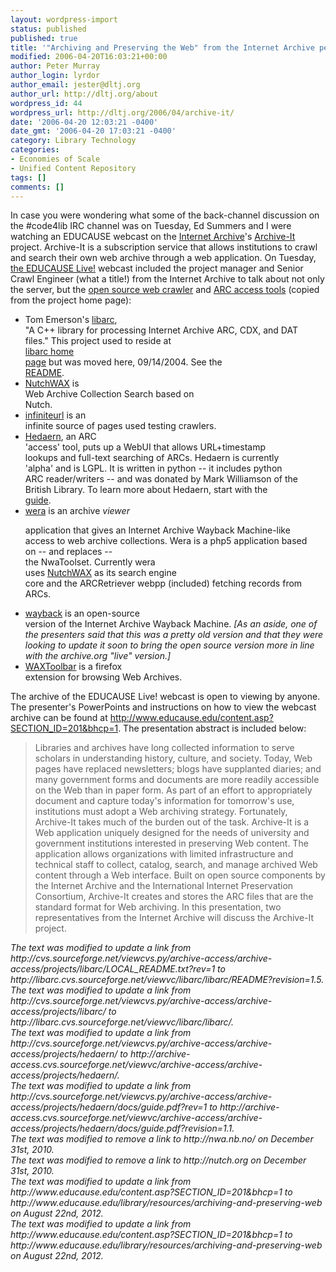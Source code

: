 ```yaml
---
layout: wordpress-import
status: published
published: true
title: '"Archiving and Preserving the Web" from the Internet Archive perspective'
modified: 2006-04-20T16:03:21+00:00
author: Peter Murray
author_login: lyrdor
author_email: jester@dltj.org
author_url: http://dltj.org/about
wordpress_id: 44
wordpress_url: http://dltj.org/2006/04/archive-it/
date: '2006-04-20 12:03:21 -0400'
date_gmt: '2006-04-20 17:03:21 -0400'
category: Library Technology
categories:
- Economies of Scale
- Unified Content Repository
tags: []
comments: []
---
```

<p>In case you were wondering what some of the back-channel discussion on the #code4lib IRC channel was on Tuesday, Ed Summers and I were watching an EDUCAUSE webcast on the <a href="http://archive.org/" title="302 Found">Internet Archive</a>'s <a href="http://www.archive-it.org/" title="Archive-It.org">Archive-It</a> project.  Archive-It is a subscription service that allows institutions to crawl and search their own web archive through a web application.  On Tuesday, <a href="http://www.educause.edu/library/resources/archiving-and-preserving-web" title="Page Not Found | EDUCAUSE">the EDUCAUSE Live!</a> webcast included the project manager and Senior Crawl Engineer (what a title!) from the Internet Archive to talk about not only the server, but the <a href="http://crawler.archive.org/" title="Heritrix - Home Page">open source web crawler</a> and <a href="http://archive-access.sourceforge.net/" title="nutchwax -<br />
    Home Page">ARC access tools</a> (copied from the project home page):</p>
<ul>
<li>Tom Emerson's <a href="http://libarc.cvs.sourceforge.net/viewvc/libarc/libarc/" class="externalLink" title="External Link">libarc</a>,<br />
           "A C++ library for processing Internet Archive ARC, CDX, and DAT<br />
           files." This project used to reside at<br />
            <a href="http://sourceforge.net/projects/libarc/" class="externalLink" title="External Link">libarc home<br />
            page</a> but was moved here, 09/14/2004.  See the<br />
            <a href="http://libarc.cvs.sourceforge.net/viewvc/libarc/libarc/README?revision=1.5" class="externalLink" title="External Link">README</a>.</li>
<li><a href="http://archive-access.sourceforge.net/projects/nutch" title="301 Moved Permanently">NutchWAX</a> is<br />
              Web Archive Collection Search based on<br />
              <span class="removed_link" title="http://nutch.org">Nutch</span>.
            </li>
<li><a href="http://archive-access.sourceforge.net/projects/infiniteurl" title="301 Moved Permanently">infiniteurl</a> is an<br />
            infinite source of pages used testing crawlers.
            </li>
<li><a href="http://archive-access.cvs.sourceforge.net/viewvc/archive-access/archive-access/projects/hedaern/" class="externalLink" title="External Link">Hedaern</a>, an ARC<br />
            'access' tool, puts up a WebUI that allows URL+timestamp<br />
            lookups and full-text searching of ARCs.  Hedaern is currently<br />
            'alpha' and is LGPL. It is written in python -- it includes python<br />
            ARC reader/writers -- and was donated by Mark Williamson of the<br />
            British Library. To learn more about Hedaern, start with the<br />
            <a href="http://archive-access.cvs.sourceforge.net/viewvc/archive-access/archive-access/projects/hedaern/docs/guide.pdf?revision=1.1" class="externalLink" title="External Link">guide</a>.</li>
<li>
            <a href="http://archive-access.sourceforge.net/projects/wera/" title="wera -<br />
    Home Page">wera</a> is an archive <i>viewer</i></p>
<p>            application that gives an Internet Archive Wayback Machine-like<br />
            access to web archive collections. Wera is a php5 application based<br />
            on -- and replaces --<br />
            the <span class="removed_link" title="http://nwa.nb.no/">NwaToolset</span>. Currently wera<br />
            uses <a href="http://archive-access.sourceforge.net/projects/nutch" title="301 Moved Permanently">NutchWAX</a> as its search engine<br />
            core and the ARCRetriever webpp (included) fetching records from<br />
            ARCs.
            </li>
<li><a href="http://archive-access.sourceforge.net/projects/wayback" title="301 Moved Permanently">wayback</a> is an open-source<br />
            version of the Internet Archive Wayback Machine.  <em>[As an aside, one of the presenters said that this was a pretty old version and that they were looking to update it soon to bring the open source version more in line with the archive.org "live" version.]</em></li>
<li><a href="http://archive-access.sourceforge.net/projects/waxtoolbar" title="301 Moved Permanently">WAXToolbar</a> is a firefox<br />
            extension for browsing Web Archives.</li>
</ul>
<p>The archive of the EDUCAUSE Live! webcast is open to viewing by anyone.  The presenter's PowerPoints and instructions on how to view the webcast archive can be found at <a href="http://www.educause.edu/library/resources/archiving-and-preserving-web" title="Page Not Found | EDUCAUSE">http://www.educause.edu/content.asp?SECTION_ID=201&bhcp=1</a>.  The presentation abstract is included below:</p>
<blockquote><p>
Libraries and archives have long collected information to serve scholars in understanding history, culture, and society. Today, Web pages have replaced newsletters; blogs have supplanted diaries; and many government forms and documents are more readily accessible on the Web than in paper form. As part of an effort to appropriately document and capture today's information for tomorrow's use, institutions must adopt a Web archiving strategy. Fortunately, Archive-It takes much of the burden out of the task. Archive-It is a Web application uniquely designed for the needs of university and government institutions interested in preserving Web content. The application allows organizations with limited infrastructure and technical staff to collect, catalog, search, and manage archived Web content through a Web interface. Built on open source components by the Internet Archive and the International Internet Preservation Consortium, Archive-It creates and stores the ARC files that are the standard format for Web archiving. In this presentation, two representatives from the Internet Archive will discuss the Archive-It project.
</p></blockquote>
<p style="padding:0;margin:0;font-style:italic;">The text was modified to update a link from http://cvs.sourceforge.net/viewcvs.py/archive-access/archive-access/projects/libarc/LOCAL_README.txt?rev=1 to http://libarc.cvs.sourceforge.net/viewvc/libarc/libarc/README?revision=1.5.</p>
<p style="padding:0;margin:0;font-style:italic;">The text was modified to update a link from http://cvs.sourceforge.net/viewcvs.py/archive-access/archive-access/projects/libarc/ to http://libarc.cvs.sourceforge.net/viewvc/libarc/libarc/.</p>
<p style="padding:0;margin:0;font-style:italic;">The text was modified to update a link from http://cvs.sourceforge.net/viewcvs.py/archive-access/archive-access/projects/hedaern/ to http://archive-access.cvs.sourceforge.net/viewvc/archive-access/archive-access/projects/hedaern/.</p>
<p style="padding:0;margin:0;font-style:italic;">The text was modified to update a link from http://cvs.sourceforge.net/viewcvs.py/archive-access/archive-access/projects/hedaern/docs/guide.pdf?rev=1 to http://archive-access.cvs.sourceforge.net/viewvc/archive-access/archive-access/projects/hedaern/docs/guide.pdf?revision=1.1.</p>
<p style="padding:0;margin:0;font-style:italic;" class="removed_link">The text was modified to remove a link to http://nwa.nb.no/ on December 31st, 2010.</p>
<p style="padding:0;margin:0;font-style:italic;" class="removed_link">The text was modified to remove a link to http://nutch.org on December 31st, 2010.</p>
<p style="padding:0;margin:0;font-style:italic;">The text was modified to update a link from http://www.educause.edu/content.asp?SECTION_ID=201&bhcp=1 to http://www.educause.edu/library/resources/archiving-and-preserving-web on August 22nd, 2012.</p>
<p style="padding:0;margin:0;font-style:italic;">The text was modified to update a link from http://www.educause.edu/content.asp?SECTION_ID=201&bhcp=1 to http://www.educause.edu/library/resources/archiving-and-preserving-web on August 22nd, 2012.</p>
